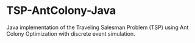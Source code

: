 # TSP-AntColony-Java
Java implementation of the Traveling Salesman Problem (TSP) using Ant Colony Optimization with discrete event simulation.
